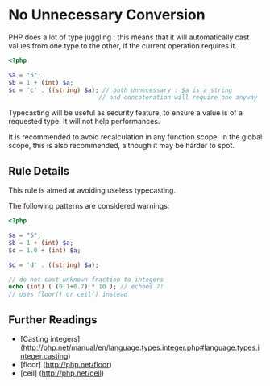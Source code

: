 <!-- Performances -->
# No Unnecessary Conversion

PHP does a lot of type juggling : this means that it will automatically cast values from one type to the other, if the current operation requires it. 

```php
<?php

$a = "5";
$b = 1 + (int) $a;
$c = 'c' . ((string) $a); // both unnecessary : $a is a string 
					     // and concatenation will require one anyway

```

Typecasting will be useful as security feature, to ensure a value is of a requested type. It will not help performances. 

It is recommended to avoid recalculation in any function scope. In the global scope, this is also recommended, although it may be harder to spot. 

## Rule Details

This rule is aimed at avoiding useless typecasting.

The following patterns are considered warnings:

```php
<?php

$a = "5";
$b = 1 + (int) $a;
$c = 1.0 + (int) $a;

$d = 'd' . ((string) $a); 

// do not cast unknown fraction to integers
echo (int) ( (0.1+0.7) * 10 ); // echoes 7!
// uses floor() or ceil() instead

```



## Further Readings
* [Casting integers] (http://php.net/manual/en/language.types.integer.php#language.types.integer.casting)
* [floor] (http://php.net/floor)
* [ceil] (http://php.net/ceil)

